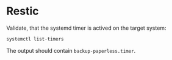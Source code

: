 # Restic

Validate, that the systemd timer is actived on the target system:

```sh
systemctl list-timers
```

The output should contain `backup-paperless.timer`.
